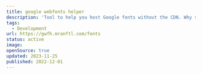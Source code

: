 ```yaml
---
title: google webfonts helper
description: 'Tool to help you host Google fonts without the CDN. Why should you care? GDPR, Performance, Control.'
tags:
  - Development
url: https://gwfh.mranftl.com/fonts
status: active
image:
openSource: true
updated: 2023-11-25
published: 2022-12-01
---
```

